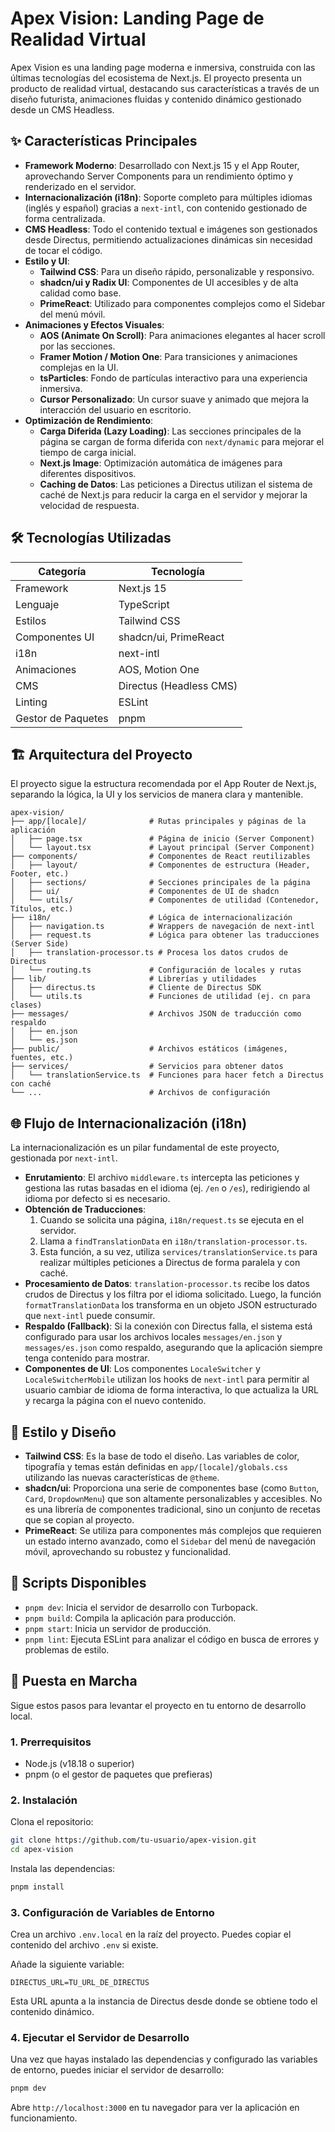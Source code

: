 # Apex Vision: Landing Page de Realidad Virtual

Apex Vision es una landing page moderna e inmersiva, construida con las últimas tecnologías del ecosistema de Next.js. El proyecto presenta un producto de realidad virtual, destacando sus características a través de un diseño futurista, animaciones fluidas y contenido dinámico gestionado desde un CMS Headless.

## ✨ Características Principales

- **Framework Moderno**: Desarrollado con Next.js 15 y el App Router, aprovechando Server Components para un rendimiento óptimo y renderizado en el servidor.
- **Internacionalización (i18n)**: Soporte completo para múltiples idiomas (inglés y español) gracias a `next-intl`, con contenido gestionado de forma centralizada.
- **CMS Headless**: Todo el contenido textual e imágenes son gestionados desde Directus, permitiendo actualizaciones dinámicas sin necesidad de tocar el código.
- **Estilo y UI**:
    - **Tailwind CSS**: Para un diseño rápido, personalizable y responsivo.
    - **shadcn/ui y Radix UI**: Componentes de UI accesibles y de alta calidad como base.
    - **PrimeReact**: Utilizado para componentes complejos como el Sidebar del menú móvil.
- **Animaciones y Efectos Visuales**:
    - **AOS (Animate On Scroll)**: Para animaciones elegantes al hacer scroll por las secciones.
    - **Framer Motion / Motion One**: Para transiciones y animaciones complejas en la UI.
    - **tsParticles**: Fondo de partículas interactivo para una experiencia inmersiva.
    - **Cursor Personalizado**: Un cursor suave y animado que mejora la interacción del usuario en escritorio.
- **Optimización de Rendimiento**:
    - **Carga Diferida (Lazy Loading)**: Las secciones principales de la página se cargan de forma diferida con `next/dynamic` para mejorar el tiempo de carga inicial.
    - **Next.js Image**: Optimización automática de imágenes para diferentes dispositivos.
    - **Caching de Datos**: Las peticiones a Directus utilizan el sistema de caché de Next.js para reducir la carga en el servidor y mejorar la velocidad de respuesta.

## 🛠️ Tecnologías Utilizadas

| Categoría         | Tecnología              |
| ----------------- | ----------------------- |
| Framework         | Next.js 15              |
| Lenguaje          | TypeScript              |
| Estilos           | Tailwind CSS            |
| Componentes UI    | shadcn/ui, PrimeReact   |
| i18n              | next-intl               |
| Animaciones       | AOS, Motion One         |
| CMS               | Directus (Headless CMS) |
| Linting           | ESLint                  |
| Gestor de Paquetes| pnpm                    |

## 🏗️ Arquitectura del Proyecto

El proyecto sigue la estructura recomendada por el App Router de Next.js, separando la lógica, la UI y los servicios de manera clara y mantenible.

```
apex-vision/
├── app/[locale]/              # Rutas principales y páginas de la aplicación
│   ├── page.tsx               # Página de inicio (Server Component)
│   └── layout.tsx             # Layout principal (Server Component)
├── components/                # Componentes de React reutilizables
│   ├── layout/                # Componentes de estructura (Header, Footer, etc.)
│   ├── sections/              # Secciones principales de la página
│   ├── ui/                    # Componentes de UI de shadcn
│   └── utils/                 # Componentes de utilidad (Contenedor, Títulos, etc.)
├── i18n/                      # Lógica de internacionalización
│   ├── navigation.ts          # Wrappers de navegación de next-intl
│   ├── request.ts             # Lógica para obtener las traducciones (Server Side)
│   ├── translation-processor.ts # Procesa los datos crudos de Directus
│   └── routing.ts             # Configuración de locales y rutas
├── lib/                       # Librerías y utilidades
│   ├── directus.ts            # Cliente de Directus SDK
│   └── utils.ts               # Funciones de utilidad (ej. cn para clases)
├── messages/                  # Archivos JSON de traducción como respaldo
│   ├── en.json
│   └── es.json
├── public/                    # Archivos estáticos (imágenes, fuentes, etc.)
├── services/                  # Servicios para obtener datos
│   └── translationService.ts  # Funciones para hacer fetch a Directus con caché
└── ...                        # Archivos de configuración
```

## 🌐 Flujo de Internacionalización (i18n)

La internacionalización es un pilar fundamental de este proyecto, gestionada por `next-intl`.

- **Enrutamiento**: El archivo `middleware.ts` intercepta las peticiones y gestiona las rutas basadas en el idioma (ej. `/en` o `/es`), redirigiendo al idioma por defecto si es necesario.
- **Obtención de Traducciones**:
    1. Cuando se solicita una página, `i18n/request.ts` se ejecuta en el servidor.
    2. Llama a `findTranslationData` en `i18n/translation-processor.ts`.
    3. Esta función, a su vez, utiliza `services/translationService.ts` para realizar múltiples peticiones a Directus de forma paralela y con caché.
- **Procesamiento de Datos**: `translation-processor.ts` recibe los datos crudos de Directus y los filtra por el idioma solicitado. Luego, la función `formatTranslationData` los transforma en un objeto JSON estructurado que `next-intl` puede consumir.
- **Respaldo (Fallback)**: Si la conexión con Directus falla, el sistema está configurado para usar los archivos locales `messages/en.json` y `messages/es.json` como respaldo, asegurando que la aplicación siempre tenga contenido para mostrar.
- **Componentes de UI**: Los componentes `LocaleSwitcher` y `LocaleSwitcherMobile` utilizan los hooks de `next-intl` para permitir al usuario cambiar de idioma de forma interactiva, lo que actualiza la URL y recarga la página con el nuevo contenido.

## 🎨 Estilo y Diseño

- **Tailwind CSS**: Es la base de todo el diseño. Las variables de color, tipografía y temas están definidas en `app/[locale]/globals.css` utilizando las nuevas características de `@theme`.
- **shadcn/ui**: Proporciona una serie de componentes base (como `Button`, `Card`, `DropdownMenu`) que son altamente personalizables y accesibles. No es una librería de componentes tradicional, sino un conjunto de recetas que se copian al proyecto.
- **PrimeReact**: Se utiliza para componentes más complejos que requieren un estado interno avanzado, como el `Sidebar` del menú de navegación móvil, aprovechando su robustez y funcionalidad.

## 📜 Scripts Disponibles

- `pnpm dev`: Inicia el servidor de desarrollo con Turbopack.
- `pnpm build`: Compila la aplicación para producción.
- `pnpm start`: Inicia un servidor de producción.
- `pnpm lint`: Ejecuta ESLint para analizar el código en busca de errores y problemas de estilo.

## 🚀 Puesta en Marcha

Sigue estos pasos para levantar el proyecto en tu entorno de desarrollo local.

### 1. Prerrequisitos

- Node.js (v18.18 o superior)
- pnpm (o el gestor de paquetes que prefieras)

### 2. Instalación

Clona el repositorio:
```bash
git clone https://github.com/tu-usuario/apex-vision.git
cd apex-vision
```

Instala las dependencias:
```bash
pnpm install
```

### 3. Configuración de Variables de Entorno

Crea un archivo `.env.local` en la raíz del proyecto. Puedes copiar el contenido del archivo `.env` si existe.

Añade la siguiente variable:
```
DIRECTUS_URL=TU_URL_DE_DIRECTUS
```
Esta URL apunta a la instancia de Directus desde donde se obtiene todo el contenido dinámico.

### 4. Ejecutar el Servidor de Desarrollo

Una vez que hayas instalado las dependencias y configurado las variables de entorno, puedes iniciar el servidor de desarrollo:
```bash
pnpm dev
```
Abre `http://localhost:3000` en tu navegador para ver la aplicación en funcionamiento.